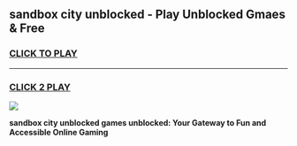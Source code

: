 
## sandbox city unblocked - Play Unblocked Gmaes & Free
<h3>
<a href="https://news.freeplayer.one?title=sandbox_city_unblocked&ref=23F">CLICK TO PLAY</a></h3>
<hr>

<h3>
<a href="https://news.freeplayer.one?title=sandbox_city_unblocked&ref=23F">CLICK 2 PLAY</a>
  
</h3>

<a href="https://news.freeplayer.one?title=sandbox_city_unblocked&ref=23F/"><img src="https://clearcache.store/games.png"></a>


**sandbox city unblocked games unblocked: Your Gateway to Fun and Accessible Online Gaming**

